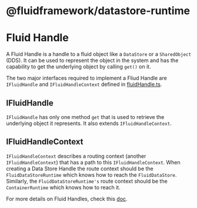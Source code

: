 # @fluidframework/datastore-runtime

# Fluid Handle
A Fluid Handle is a handle to a fluid object like a `DataStore` or a `SharedObject` (DDS). It can be used to represent the object in the system and has the capability to get the underlying object by calling `get()` on it.

The two major interfaces required to implement a Fliud Handle are `IFluidHandle` and `IFluidHandleContext` defined in [fluidHandle.ts](src\fluidHandle.ts).

## IFluidHandle
`IFluidHandle` has only one method `get` that is used to retrieve the underlying object it represents. It also extends `IFluidHandleContext`.

## IFluidHandleContext
`IFluidHandleContext` describes a routing context (another `IFluidHandleContext`) that has a path to this `IFluidHandleContext`. When creating a Data Store Handle the route context should be the `FluidDataStoreRuntime` which knows how to reach the `FluidDataStore`. Similarly, the `FluidDataStoreRuntime's` route context should be the `ContainerRuntime` which knows how to reach it.

For more details on Fluid Handles, check this [doc](../../../docs/docs/component-handles.md).
